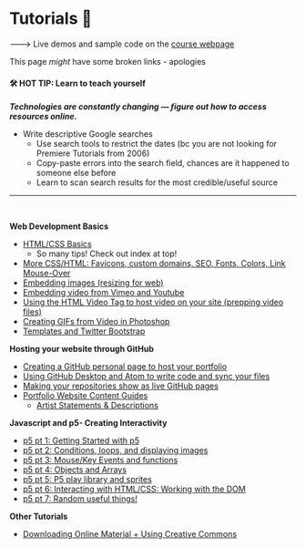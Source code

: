 
# Tutorials 📝

---> Live demos and sample code on the [course webpage](https://larkvcr.com/art101/)

This page *might* have some broken links - apologies

#### 🛠 HOT TIP: Learn to teach yourself
***Technologies are constantly changing — figure out how to access resources online.***
* Write descriptive Google searches
  * Use search tools to restrict the dates (bc you are not looking for Premiere Tutorials from 2006)
  * Copy-paste errors into the search field, chances are it happened to someone else before
  * Learn to scan search results for the most credible/useful source



---

<br>


**Web Development Basics**
* [HTML/CSS Basics](tuts/03c_introToHTMLCSS)
  * So many tips! Check out index at top!
* [More CSS/HTML: Favicons, custom domains, SEO, Fonts, Colors, Link Mouse-Over](tuts/03d_moreHTMLCSS)
* [Embedding images (resizing for web)](tuts/03f_embeddingImages)
* [Embedding video from Vimeo and Youtube](tuts/03g_embeddingVideo_vimeoYouTube)
* [Using the HTML Video Tag to host video on your site (prepping video files)](tuts/03h_HTML5-video-tag)
* [Creating GIFs from Video in Photoshop](tuts/03f_photoshopGifsFromVideo)
* [Templates and Twitter Bootstrap](tuts/03i_templatesBootstrap)



**Hosting your website through GitHub**
* [Creating a GitHub personal page to host your portfolio](tuts/03a_gitHubPageSetup)
* [Using GitHub Desktop and Atom to write code and sync your files](tuts/03b_gitHubDesktop-atom)
* [Making your repositories show as live GitHub pages](tuts/04a_netArt_repositorySetup)
* [Portfolio Website Content Guides](tuts/03e_WebPortfolio_Content)
  * [Artist Statements & Descriptions](https://github.com/art75/SJSU-art75/tree/master/tutorials/tuts/03e_WebPortfolio_Content#artist-statements)



**Javascript and p5- Creating Interactivity**
* [p5 pt 1: Getting Started with p5](tuts/05a_p5_1_gettingStarted)
* [p5 pt 2: Conditions, loops, and displaying images](tuts/05b_p5_2_conditionals-loops-images)
* [p5 pt 3: Mouse/Key Events and functions](tuts/05c_p5_3_eventsAndFunctions)
* [p5 pt 4: Objects and Arrays](tuts/05d_p5_4_objectsAndArrays)
* [p5 pt 5: P5 play library and sprites](tuts/05e_p5_5_p5Play-sprites)
* [p5 pt 6: Interacting with HTML/CSS: Working with the DOM](tuts/05f_p5_6_workingWithDOM)
* [p5 pt 7: Random useful things!](tuts/05g_p5_7_randomUsefulThings)

**Other Tutorials**
* [Downloading Online Material + Using Creative Commons](tuts/Creative_Commons)

